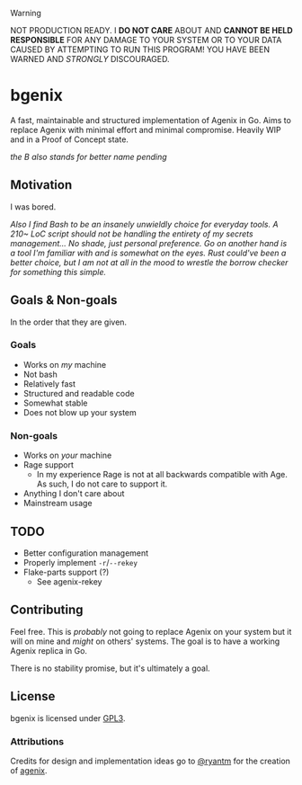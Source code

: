 <!-- deno-fmt-ignore-start -->

> [!WARNING]
> NOT PRODUCTION READY. I **DO NOT CARE** ABOUT AND **CANNOT BE HELD RESPONSIBLE**
> FOR ANY DAMAGE TO YOUR SYSTEM OR TO YOUR DATA CAUSED BY ATTEMPTING TO RUN THIS
> PROGRAM! YOU HAVE BEEN WARNED AND _STRONGLY_ DISCOURAGED.

<!-- deno-fmt-ignore-end -->

# bgenix

A fast, maintainable and structured implementation of Agenix in Go. Aims to
replace Agenix with minimal effort and minimal compromise. Heavily WIP and in a
Proof of Concept state.

_the B also stands for better name pending_

## Motivation

I was bored.

_Also I find Bash to be an insanely unwieldly choice for everyday tools. A 210~
LoC script should not be handling the entirety of my secrets management... No
shade, just personal preference. Go on another hand is a tool I'm familiar with
and is somewhat on the eyes. Rust could've been a better choice, but I am not at
all in the mood to wrestle the borrow checker for something this simple._

## Goals & Non-goals

In the order that they are given.

### Goals

- Works on _my_ machine
- Not bash
- Relatively fast
- Structured and readable code
- Somewhat stable
- Does not blow up your system

### Non-goals

- Works on _your_ machine
- Rage support
  - In my experience Rage is not at all backwards compatible with Age. As such,
    I do not care to support it.
- Anything I don't care about
- Mainstream usage

## TODO

- Better configuration management
- Properly implement `-r`/`--rekey`
- Flake-parts support (?)
  - See agenix-rekey

## Contributing

Feel free. This is _probably_ not going to replace Agenix on your system but it
will on mine and _might_ on others' systems. The goal is to have a working
Agenix replica in Go.

There is no stability promise, but it's ultimately a goal.

## License

bgenix is licensed under [GPL3](LICENSE).

### Attributions

[@ryantm]: https://github.com/ryantm
[agenix]: https://github.com/ryantm/agenix

Credits for design and implementation ideas go to [@ryantm] for the creation of
[agenix].
